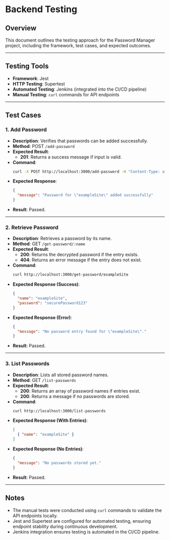 # Backend Testing

## Overview

This document outlines the testing approach for the Password Manager project, including the framework, test cases, and expected outcomes.

---

## Testing Tools

- **Framework**: Jest
- **HTTP Testing**: Supertest
- **Automated Testing**: Jenkins (integrated into the CI/CD pipeline)
- **Manual Testing**: `curl` commands for API endpoints

---

## Test Cases

### 1. Add Password
- **Description**: Verifies that passwords can be added successfully.
- **Method**: POST `/add-password`
- **Expected Result**:
  - **201**: Returns a success message if input is valid.
- **Command**:
  ```bash
  curl -X POST http://localhost:3000/add-password -H "Content-Type: application/json" -d '{"name": "exampleSite", "password": "securePassword123"}'
  ```
- **Expected Response**:
  ```json
  {
    "message": "Password for \"exampleSite\" added successfully"
  }
  ```
- **Result**: Passed.

---

### 2. Retrieve Password
- **Description**: Retrieves a password by its name.
- **Method**: GET `/get-password/:name`
- **Expected Result**:
  - **200**: Returns the decrypted password if the entry exists.
  - **404**: Returns an error message if the entry does not exist.
- **Command**:
  ```bash
  curl http://localhost:3000/get-password/exampleSite
  ```
- **Expected Response (Success)**:
  ```json
  {
    "name": "exampleSite",
    "password": "securePassword123"
  }
  ```
- **Expected Response (Error)**:
  ```json
  {
    "message": "No password entry found for \"exampleSite\"."
  }
  ```
- **Result**: Passed.

---

### 3. List Passwords
- **Description**: Lists all stored password names.
- **Method**: GET `/list-passwords`
- **Expected Result**:
  - **200**: Returns an array of password names if entries exist.
  - **200**: Returns a message if no passwords are stored.
- **Command**:
  ```bash
  curl http://localhost:3000/list-passwords
  ```
- **Expected Response (With Entries)**:
  ```json
  [
    { "name": "exampleSite" }
  ]
  ```
- **Expected Response (No Entries)**:
  ```json
  {
    "message": "No passwords stored yet."
  }
  ```
- **Result**: Passed.

---

## Notes

- The manual tests were conducted using `curl` commands to validate the API endpoints locally.
- Jest and Supertest are configured for automated testing, ensuring endpoint stability during continuous development.
- Jenkins integration ensures testing is automated in the CI/CD pipeline.